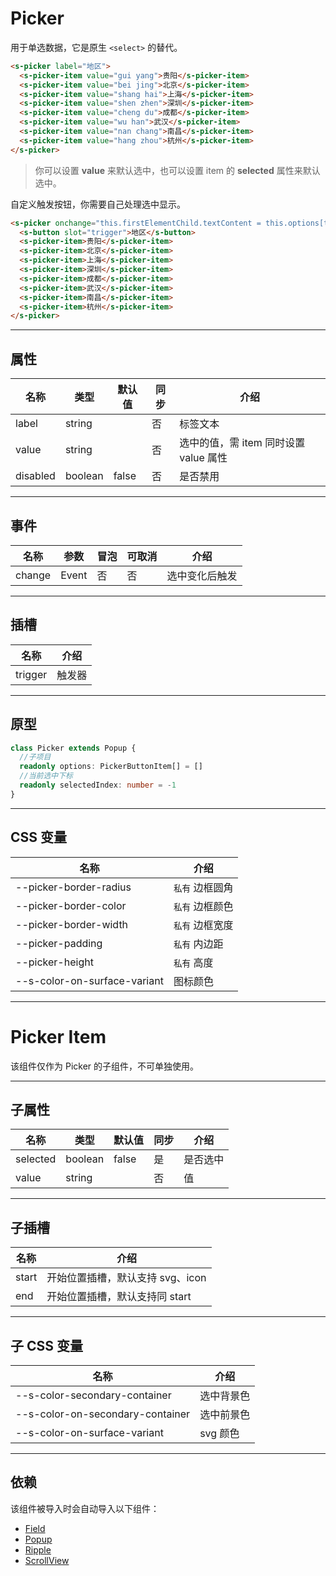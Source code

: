 # Picker

用于单选数据，它是原生 `<select>` 的替代。

```html preview
<s-picker label="地区">
  <s-picker-item value="gui yang">贵阳</s-picker-item>
  <s-picker-item value="bei jing">北京</s-picker-item>
  <s-picker-item value="shang hai">上海</s-picker-item>
  <s-picker-item value="shen zhen">深圳</s-picker-item>
  <s-picker-item value="cheng du">成都</s-picker-item>
  <s-picker-item value="wu han">武汉</s-picker-item>
  <s-picker-item value="nan chang">南昌</s-picker-item>
  <s-picker-item value="hang zhou">杭州</s-picker-item>
</s-picker>
```

> 你可以设置 **value** 来默认选中，也可以设置 item 的 **selected** 属性来默认选中。


自定义触发按钮，你需要自己处理选中显示。

```html preview
<s-picker onchange="this.firstElementChild.textContent = this.options[this.selectedIndex].textContent">
  <s-button slot="trigger">地区</s-button>
  <s-picker-item>贵阳</s-picker-item>
  <s-picker-item>北京</s-picker-item>
  <s-picker-item>上海</s-picker-item>
  <s-picker-item>深圳</s-picker-item>
  <s-picker-item>成都</s-picker-item>
  <s-picker-item>武汉</s-picker-item>
  <s-picker-item>南昌</s-picker-item>
  <s-picker-item>杭州</s-picker-item>
</s-picker>
```

---

## 属性

| 名称     | 类型     | 默认值 | 同步 | 介绍                               |
| -------- | ------- | ------ | --- | ---------------------------------- |
| label    | string  |        | 否  | 标签文本                            |
| value    | string  |        | 否  | 选中的值，需 item 同时设置 value 属性 |
| disabled | boolean | false  | 否  | 是否禁用                            |

---

## 事件

| 名称   | 参数   | 冒泡 | 可取消 | 介绍          |
| ------ |------ |------|------ |-------------- |
| change | Event | 否   | 否     | 选中变化后触发 |

---

## 插槽

| 名称    | 介绍   |
| ------- | ----- |
| trigger | 触发器 |

---

## 原型

```ts
class Picker extends Popup {
  //子项目
  readonly options: PickerButtonItem[] = []
  //当前选中下标 
  readonly selectedIndex: number = -1
}
```

---

## CSS 变量

| 名称                         | 介绍            |
| ---------------------------- | -------------- |
| --picker-border-radius       | `私有` 边框圆角 |
| --picker-border-color        | `私有` 边框颜色 |
| --picker-border-width        | `私有` 边框宽度 |
| --picker-padding             | `私有` 内边距   |
| --picker-height              | `私有` 高度     |
| --s-color-on-surface-variant | 图标颜色        |

---

# Picker Item

该组件仅作为 Picker 的子组件，不可单独使用。

---

## 子属性

| 名称     | 类型     | 默认值 | 同步 | 介绍     |
| -------- | ------- | ------ | --- | ------- |
| selected | boolean | false  | 是  | 是否选中 |
| value    | string  |        | 否  | 值      |

---

## 子插槽

| 名称   | 介绍                             |
| ------ | ------------------------------- |
| start  |  开始位置插槽，默认支持 svg、icon |
| end    |  开始位置插槽，默认支持同 start   |

---

## 子 CSS 变量

| 名称                             | 介绍       |
| -------------------------------- | --------- |
| --s-color-secondary-container    | 选中背景色 |
| --s-color-on-secondary-container | 选中前景色 |
| --s-color-on-surface-variant     | svg 颜色   |

---

## 依赖

该组件被导入时会自动导入以下组件：

- [Field](./field)
- [Popup](./popup)
- [Ripple](./ripple)
- [ScrollView](./scroll-view)
